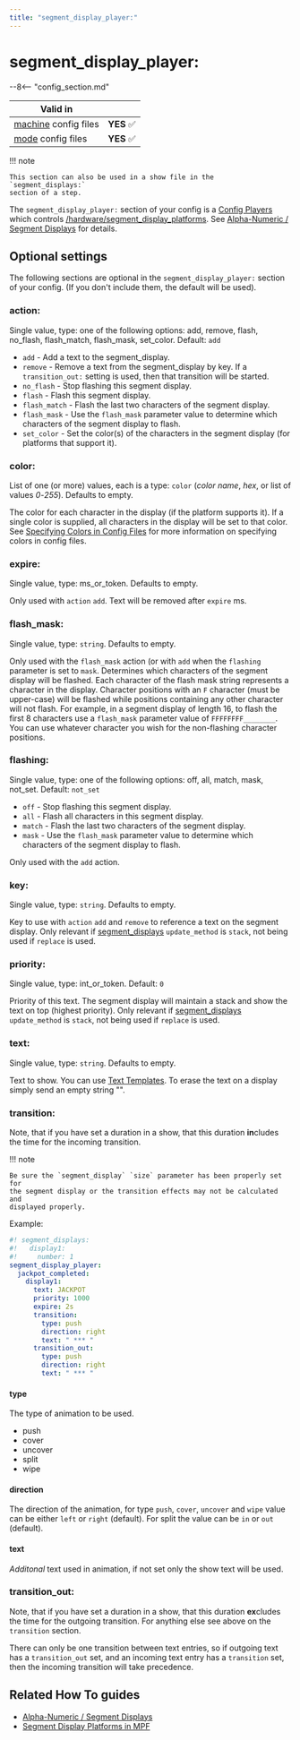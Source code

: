 ```yaml
---
title: "segment_display_player:"
---
```


# segment_display_player:


--8<-- "config_section.md"

| Valid in | |
|-----|:----:|
|[machine](instructions/machine_config.md) config files |**YES** :white_check_mark:|
|[mode](instructions/mode_config.md) config files|**YES** :white_check_mark:|

!!! note

    This section can also be used in a show file in the `segment_displays:`
    section of a step.

The `segment_display_player:` section of your config is a
[Config Players](../config_players/index.md) which controls
[/hardware/segment_display_platforms](segment_displays.md). See
[Alpha-Numeric / Segment Displays](../mc/displays/alpha_numeric.md) for
details.

## Optional settings

The following sections are optional in the `segment_display_player:`
section of your config. (If you don't include them, the default will be
used).

### action:

Single value, type: one of the following options: add, remove, flash,
no_flash, flash_match, flash_mask, set_color. Default: `add`

* `add` - Add a text to the segment_display.
* `remove` - Remove a text from the segment_display by key. If a
    `transition_out:` setting is used, then that transition will be
    started.
* `no_flash` - Stop flashing this segment display.
* `flash` - Flash this segment display.
* `flash_match` - Flash the last two characters of the segment
    display.
* `flash_mask` - Use the `flash_mask` parameter value to determine
    which characters of the segment display to flash.
* `set_color` - Set the color(s) of the characters in the segment
    display (for platforms that support it).

### color:

List of one (or more) values, each is a type: `color` (*color name*,
*hex*, or list of values *0*-*255*). Defaults to empty.

The color for each character in the display (if the platform supports
it). If a single color is supplied, all characters in the display will
be set to that color. See
[Specifying Colors in Config Files](instructions/colors.md) for more
information on specifying colors in config files.

### expire:

Single value, type: ms_or_token. Defaults to empty.

Only used with `action` `add`. Text will be removed after `expire` ms.

### flash_mask:

Single value, type: `string`. Defaults to empty.

Only used with the `flash_mask` action (or with `add` when the
`flashing` parameter is set to `mask`. Determines which characters of
the segment display will be flashed. Each character of the flash mask
string represents a character in the display. Character positions with
an `F` character (must be upper-case) will be flashed while positions
containing any other character will not flash. For example, in a segment
display of length 16, to flash the first 8 characters use a `flash_mask`
parameter value of `FFFFFFFF________`. You can use whatever character
you wish for the non-flashing character positions.

### flashing:

Single value, type: one of the following options: off, all, match, mask,
not_set. Default: `not_set`

* `off` - Stop flashing this segment display.
* `all` - Flash all characters in this segment display.
* `match` - Flash the last two characters of the segment display.
* `mask` - Use the `flash_mask` parameter value to determine which
    characters of the segment display to flash.

Only used with the `add` action.

### key:

Single value, type: `string`. Defaults to empty.

Key to use with `action` `add` and `remove` to reference a text on the
segment display. Only relevant if [segment_displays](segment_displays.md) `update_method` is `stack`, not being
used if `replace` is used.

### priority:

Single value, type: int_or_token. Default: `0`

Priority of this text. The segment display will maintain a stack and
show the text on top (highest priority). Only relevant if [segment_displays](segment_displays.md) `update_method` is `stack`, not being
used if `replace` is used.

### text:

Single value, type: `string`. Defaults to empty.

Text to show. You can use [Text Templates](instructions/text_templates.md).
To erase the text on a display simply send an empty string "".

### transition:

Note, that if you have set a duration in a show, that this duration **in**cludes the time for the incoming transition.

!!! note

    Be sure the `segment_display` `size` parameter has been properly set for
    the segment display or the transition effects may not be calculated and
    displayed properly.

Example:

``` yaml
#! segment_displays:
#!   display1:
#!     number: 1
segment_display_player:
  jackpot_completed:
    display1:
      text: JACKPOT
      priority: 1000
      expire: 2s
      transition:
        type: push
        direction: right
        text: " *** "
      transition_out:
        type: push
        direction: right
        text: " *** "
```

#### type

The type of animation to be used.

* push
* cover
* uncover
* split
* wipe

#### direction

The direction of the animation, for type `push`, `cover`, `uncover` and `wipe` value can be either `left` or `right` (default). For split the value can be `in` or `out` (default).

#### text

_Additonal_ text used in animation, if not set only the show text will be used.


### transition_out:

Note, that if you have set a duration in a show, that this duration **ex**cludes the time for the outgoing transition. For anything else see above on the `transition` section.

There can only be one transition between text entries, so if outgoing
text has a `transition_out` set, and an incoming text entry has a
`transition` set, then the incoming transition will take precedence.

## Related How To guides

* [Alpha-Numeric / Segment Displays](../mc/displays/alpha_numeric.md)
* [Segment Display Platforms in MPF](../hardware/segment_display_platforms.md)

